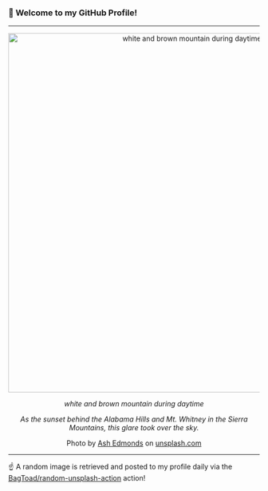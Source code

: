 ### 👋 Welcome to my GitHub Profile!

----

<div align="center">
  <img width="720" src="https://images.unsplash.com/photo-1524801912822-e773ce723997?crop=entropy&cs=tinysrgb&fit=max&fm=jpg&ixid=M3w1NTI0OTR8MHwxfHJhbmRvbXx8fHx8fHx8fDE3MjI1NzkwOTl8&ixlib=rb-4.0.3&q=80&w=1080" alt="white and brown mountain during daytime">
  
  <em>white and brown mountain during daytime</em>
  
  <em>As the sunset behind the Alabama Hills and Mt. Whitney in the Sierra Mountains, this glare took over the sky.</em>
  
  Photo by [Ash Edmonds](http://www.instagram.com/ashedmo) on [unsplash.com](https://unsplash.com/)
</div>

----

☝️ A random image is retrieved and posted to my profile daily via the [BagToad/random-unsplash-action](https://github.com/BagToad/random-unsplash-action) action!
